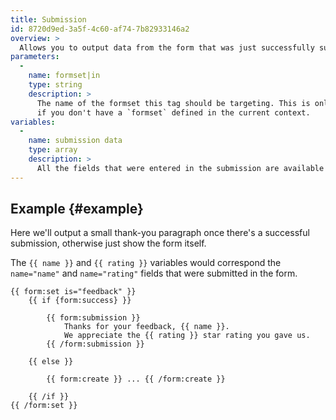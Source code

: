 ```yaml
---
title: Submission
id: 8720d9ed-3a5f-4c60-af74-7b82933146a2
overview: >
  Allows you to output data from the form that was just successfully submitted.
parameters:
  -
    name: formset|in
    type: string
    description: >
      The name of the formset this tag should be targeting. This is only required if you do _not_ use the `form:set` tag, or
      if you don't have a `formset` defined in the current context.
variables:
  -
    name: submission data
    type: array
    description: >
      All the fields that were entered in the submission are available in this Tag.
---
```


## Example {#example}

Here we'll output a small thank-you paragraph once there's a successful submission, otherwise just
show the form itself.

The `{{ name }}` and `{{ rating }}` variables would correspond the `name="name"` and `name="rating"` fields that
were submitted in the form.

```
{{ form:set is="feedback" }}
    {{ if {form:success} }}

        {{ form:submission }}
            Thanks for your feedback, {{ name }}.
            We appreciate the {{ rating }} star rating you gave us.
        {{ /form:submission }}

    {{ else }}

        {{ form:create }} ... {{ /form:create }}

    {{ /if }}
{{ /form:set }}
```
